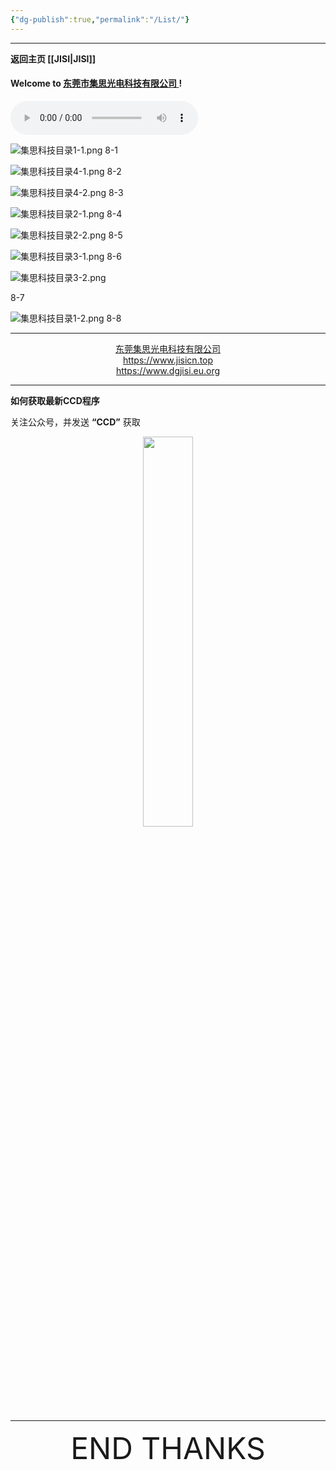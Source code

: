 ```yaml
---
{"dg-publish":true,"permalink":"/List/"}
---
```



---

**返回主页 [[JISI\|JISI]]**

#### Welcome to [东莞市集思光电科技有限公司 ](https://www.jisicn.top) ! 

<audio id="audio" controls="" preload="none" autoplay="autoplay">
      <source id="mp3" src="">
</audio>


![集思科技目录1-1.png](https://tc.jisicn.top/img/jisi1-1.png)
8-1

![集思科技目录4-1.png](https://tc.jisicn.top/img/202304122217888.png)
8-2

![集思科技目录4-2.png](https://tc.jisicn.top/img/202304122218741.png)
8-3

![集思科技目录2-1.png](https://tc.jisicn.top/img/jisi1-2.png)
8-4

![集思科技目录2-2.png](https://tc.jisicn.top/img/202304122220646.png)
8-5

![集思科技目录3-1.png](https://tc.jisicn.top/img/202304122220692.png)
8-6

![集思科技目录3-2.png](https://tc.jisicn.top/img/202304212341976.png)

8-7

![集思科技目录1-2.png](https://tc.jisicn.top/img/202304122221293.png)
8-8

---
<center><a href="Https://www.jisicn.top" target="_blank">东莞集思光电科技有限公司</a></center>
<center><a href="https://www.jisicn.top" target="_blank">https://www.jisicn.top</a></center>
<center><a href="Https://www.dgjisi.eu.org" target="_blank">https://www.dgjisi.eu.org</a></center>

---
**如何获取最新CCD程序**

关注公众号，并发送 **“CCD”** 获取

<div align="center">
    <img src="https://cloud.jisi.cf/api/v3/file/source/1124/JISI%20%E5%85%AC%E4%BC%97%E5%8F%B7.jpg?sign=vxeGqA0B2Y-Yger8pV5Rxvdh6ZeBWi4fVG1Wm98bXNo%3D%3A0" width="40%" height="40%"></img>
</div>


------

<div align='center' ><font size='50'>END THANKS</font></div>